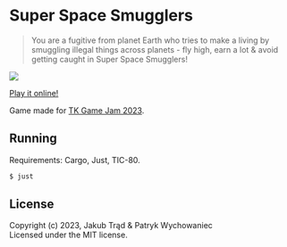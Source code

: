 # Super Space Smugglers

> You are a fugitive from planet Earth who tries to make a living by smuggling
> illegal things across planets - fly high, earn a lot & avoid getting caught in
> Super Space Smugglers!

![](https://img.itch.zone/aW1nLzEzOTMzNDc4LnBuZw==/original/EpdDfm.png)

[Play it online!](https://dzejkop.itch.io/super-space-smullgers)

Game made for [TK Game Jam 2023](https://itch.io/jam/tk-game-jam-2023).

## Running

Requirements: Cargo, Just, TIC-80.

``` bash
$ just
```

## License

Copyright (c) 2023, Jakub Trąd & Patryk Wychowaniec    
Licensed under the MIT license.
